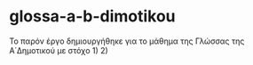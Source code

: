 # glossa-a-b-dimotikou
Το παρόν έργο δημιουργήθηκε για το μάθημα της Γλώσσας της Α΄Δημοτικού με στόχο
1)
2)
